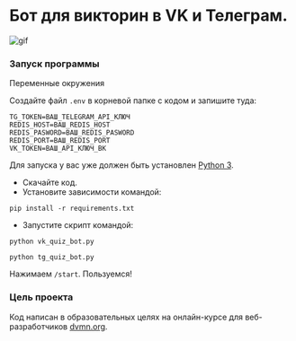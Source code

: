 # Бот для викторин в VK и Телеграм.
  
![gif](example.gif)


### Запуск программы
  
Переменные окружения

Создайте файл `.env` в корневой папке с кодом и запишите туда:
```
TG_TOKEN=ВАШ_TELEGRAM_API_КЛЮЧ
REDIS_HOST=ВАШ_REDIS_HOST
REDIS_PASWORD=ВАШ_REDIS_PASWORD
REDIS_PORT=ВАШ_REDIS_PORT
VK_TOKEN=ВАШ_API_КЛЮЧ_ВК
```

Для запуска у вас уже должен быть установлен [Python 3](https://www.python.org/downloads/release/python-379/).

- Скачайте код.
- Установите зависимости командой:
```
pip install -r requirements.txt
```
- Запустите скрипт командой: 
```
python vk_quiz_bot.py
```
```
python tg_quiz_bot.py
```
Нажимаем `/start`. Пользуемся!



### Цель проекта

Код написан в образовательных целях на онлайн-курсе для веб-разработчиков [dvmn.org](https://dvmn.org/).
 